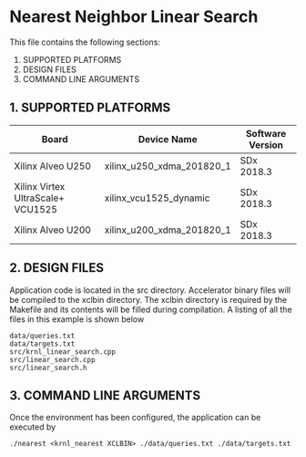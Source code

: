 Nearest Neighbor Linear Search
======================

This file contains the following sections:

1. SUPPORTED PLATFORMS
2. DESIGN FILES
3. COMMAND LINE ARGUMENTS


## 1. SUPPORTED PLATFORMS
Board | Device Name | Software Version
------|-------------|-----------------
Xilinx Alveo U250|xilinx_u250_xdma_201820_1|SDx 2018.3
Xilinx Virtex UltraScale+ VCU1525|xilinx_vcu1525_dynamic|SDx 2018.3
Xilinx Alveo U200|xilinx_u200_xdma_201820_1|SDx 2018.3


## 2. DESIGN FILES
Application code is located in the src directory. Accelerator binary files will be compiled to the xclbin directory. The xclbin directory is required by the Makefile and its contents will be filled during compilation. A listing of all the files in this example is shown below

```
data/queries.txt
data/targets.txt
src/krnl_linear_search.cpp
src/linear_search.cpp
src/linear_search.h
```

## 3. COMMAND LINE ARGUMENTS
Once the environment has been configured, the application can be executed by
```
./nearest <krnl_nearest XCLBIN> ./data/queries.txt ./data/targets.txt
```

